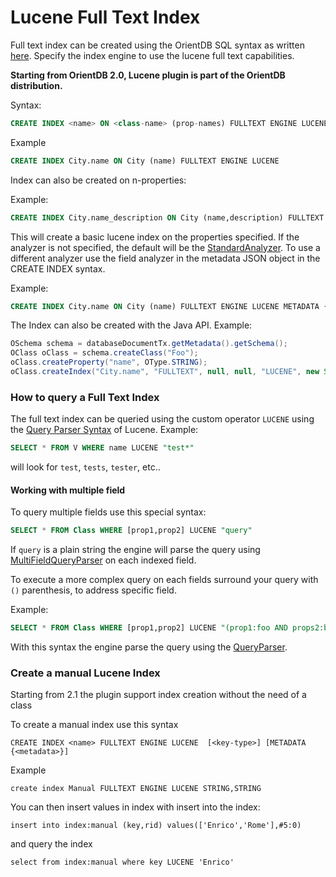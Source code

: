# Lucene Full Text Index

Full text index can be created using the OrientDB SQL syntax as written [here](https://github.com/orientechnologies/orientdb-docs/blob/master/Indexes.md). Specify the index engine to use the lucene full text capabilities.

**Starting from OrientDB 2.0, Lucene plugin is part of the OrientDB distribution.**

Syntax:

```sql
CREATE INDEX <name> ON <class-name> (prop-names) FULLTEXT ENGINE LUCENE
```

Example

```sql
CREATE INDEX City.name ON City (name) FULLTEXT ENGINE LUCENE
```

Index can also be created on n-properties:

Example:
```sql
CREATE INDEX City.name_description ON City (name,description) FULLTEXT ENGINE LUCENE
```

This will create a basic lucene index on  the properties specified. If the analyzer is not specified, the default will be the [StandardAnalyzer](http://lucene.apache.org/core/4_7_0/analyzers-common/org/apache/lucene/analysis/standard/StandardAnalyzer.html). To use a different analyzer use the field analyzer in the metadata JSON object in the CREATE INDEX syntax.

Example:

```sql
CREATE INDEX City.name ON City (name) FULLTEXT ENGINE LUCENE METADATA {"analyzer":"org.apache.lucene.analysis.en.EnglishAnalyzer"}
```

The Index can also be created with the Java API. Example:

```java
OSchema schema = databaseDocumentTx.getMetadata().getSchema();
OClass oClass = schema.createClass("Foo");
oClass.createProperty("name", OType.STRING);
oClass.createIndex("City.name", "FULLTEXT", null, null, "LUCENE", new String[] { "name"});
```

### How to query a Full Text Index

The full text index can be queried using the custom operator `LUCENE` using the [Query Parser Syntax](http://lucene.apache.org/core/2_9_4/queryparsersyntax.html) of Lucene. Example:

```sql
SELECT * FROM V WHERE name LUCENE "test*"
```

will look for `test`, `tests`, `tester`, etc..

#### Working with multiple field

To query multiple fields use this special syntax:

```sql
SELECT * FROM Class WHERE [prop1,prop2] LUCENE "query"
```

If `query` is a plain string the engine will parse the query using [MultiFieldQueryParser](http://lucene.apache.org/core/4_7_0/queryparser/org/apache/lucene/queryparser/classic/MultiFieldQueryParser.html) on each indexed field.

To execute a more complex query on each fields surround your query with `()` parenthesis, to address specific field.

Example:
```sql
SELECT * FROM Class WHERE [prop1,prop2] LUCENE "(prop1:foo AND props2:bar)"
```

With this syntax the engine parse the query using the [QueryParser](http://lucene.apache.org/core/4_7_0/queryparser/org/apache/lucene/queryparser/classic/QueryParser.html).

### Create a manual Lucene Index

Starting from 2.1 the plugin support index creation without the need of a class

To create a manual index use this syntax

```
CREATE INDEX <name> FULLTEXT ENGINE LUCENE  [<key-type>] [METADATA {<metadata>}]
```

Example 

```
create index Manual FULLTEXT ENGINE LUCENE STRING,STRING
```

You can then insert values in index with insert into the index:

```
insert into index:manual (key,rid) values(['Enrico','Rome'],#5:0)
```

and query the index

```
select from index:manual where key LUCENE 'Enrico'
```
